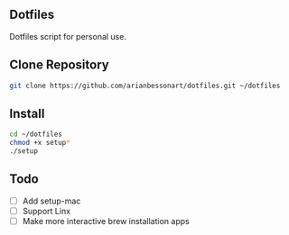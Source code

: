## Dotfiles

Dotfiles script for personal use.

## Clone Repository

```bash
git clone https://github.com/arianbessonart/dotfiles.git ~/dotfiles
```

## Install

```bash
cd ~/dotfiles
chmod +x setup*
./setup
```

## Todo

* [ ] Add setup-mac
* [ ] Support Linx
* [ ] Make more interactive brew installation apps
